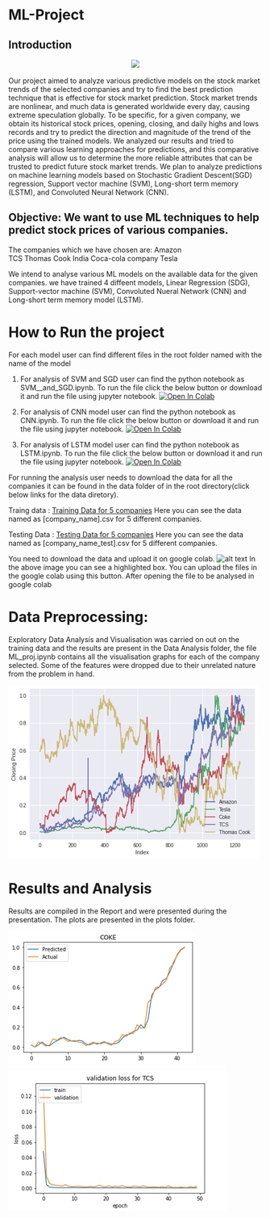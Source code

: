 # ML-Project

## Introduction
<p align="center"><img src="https://d1wa5qhtul915h.cloudfront.net/app/uploads/2021/08/Bike-Europe-Stock-Chart.jpg" width="200"></p>
Our project aimed to analyze various predictive models on the
stock market trends of the selected companies and try to find
the best prediction technique that is effective for stock market
prediction. Stock market trends are nonlinear, and much data is
generated worldwide every day, causing extreme speculation
globally.
To be specific, for a given company, we obtain its historical
stock prices, opening, closing, and daily highs and lows records
and try to predict the direction and magnitude of the trend of
the price using the trained models. We analyzed our results and
tried to compare various learning approaches for predictions,
and this comparative analysis will allow us to determine the
more reliable attributes that can be trusted to predict future
stock market trends.
We plan to analyze predictions on machine learning models
based on Stochastic Gradient Descent(SGD) regression,
Support vector machine (SVM), Long-short term memory
(LSTM), and Convoluted Neural Network (CNN).

## Objective:  We want to use ML techniques to help predict stock prices of various companies.
 The companies which we have chosen are:
    Amazon  
    TCS 
    Thomas Cook India
    Coca-cola company
    Tesla
    

 We intend to analyse various ML models on the available data for the given companies. we have trained 4 diffeent models, Linear Regression (SDG), Support-vector machine (SVM), Convoluted Nueral Network (CNN) and Long-short term memory model (LSTM).
 
 # How to Run the project
For each model user can find different files in the root folder named with the name of the model

1. For analysis of SVM and SGD user can find the python notebook as SVM__and_SGD.ipynb. To run the file click the below button or download it and run the file using jupyter notebook.
 [![Open In Colab](https://colab.research.google.com/assets/colab-badge.svg)](https://colab.research.google.com/github/dhakaraman/ML-Project/blob/main/SVM__and_SGD.ipynb)

2. For analysis of CNN model user can find the python notebook as CNN.ipynb.
To run the file click the below button or download it and run the file using jupyter notebook.
[![Open In Colab](https://colab.research.google.com/assets/colab-badge.svg)](https://colab.research.google.com/github/dhakaraman/ML-Project/blob/main/CNN.ipynb)

3. For analysis of LSTM model user can find the python notebook as LSTM.ipynb.
To run the file click the below button or download it and run the file using jupyter notebook.
[![Open In Colab](https://colab.research.google.com/assets/colab-badge.svg)](https://colab.research.google.com/github/dhakaraman/ML-Project/blob/main/LSTM.ipynb)

For running the analysis user needs to download the data for all the companies it can be found in the data folder of in the root directory(click below links for the data diretory).

Traing data : [Training Data for 5 companies](https://github.com/dhakaraman/ML-Project/tree/main/data)
Here you can see the data named as [company_name].csv for 5 different companies.

Testing Data : [Testing Data for 5 companies](https://github.com/dhakaraman/ML-Project/tree/main/data/test)
Here you can see the data named as [company_name_test].csv for 5 different companies.

You need to download the data and upload it on google colab.
![alt text](https://i.postimg.cc/sXf7hdPX/colab-Image.png)
In the above image you can see a highlighted box. You can upload the files in the google colab using this button. After opening the file to be analysed in google colab

# Data Preprocessing:
Exploratory Data Analysis and Visualisation was carried on out on the training data and the results are present in the Data Analysis folder, the file ML_proj.ipynb contains all the visualisation graphs for each of the company selected. Some of the features were dropped due to their unrelated nature from the problem in hand.

![alt text](https://github.com/dhakaraman/ML-Project/blob/c9669fa13e42ce9c08f6c7d4619c9b32545e537b/Data%20Analysis/Analysed_Data.png)

# Results and Analysis
Results are compiled in the Report and were presented during the presentation. The plots are presented in the plots folder.

![alt text](https://github.com/dhakaraman/ML-Project/blob/3015a227198ba6c4539bfeac3577086cd801bc29/Plots/SDG/COKE.png)
![alt text](https://github.com/dhakaraman/ML-Project/blob/3015a227198ba6c4539bfeac3577086cd801bc29/Plots/CNN/TCS_train_validation_loss.jpg)




